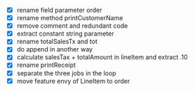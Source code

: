 - [x] rename field parameter order
- [x] rename method printCustomerName
- [x] remove comment and redundant code
- [x] extract constant string parameter
- [x] rename totalSalesTx and tot
- [x] do append in another way
- [x] calculate salesTax + totalAmount in lineItem and extract .10
- [x] rename printReceipt
- [x] separate the three jobs in the loop
- [x] move feature envy of LineItem to order